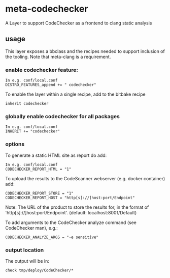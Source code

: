 
# meta-codechecker

A Layer to support CodeChecker as a frontend to clang static analysis

## usage

This layer exposes a bbclass and the recipes needed to support inclusion of the tooling.
Note that meta-clang is a requirement.

### enable codechecker feature:

    In e.g. conf/local.conf
    DISTRO_FEATURES_append += " codechecker"

To enable the layer within a single recipe, add to the bitbake recipe

    inherit codechecker

### globally enable codechecker for all packages

    In e.g. conf/local.conf
    INHERIT += "codechecker"

### options

To generate a static HTML site as report do add:

    In e.g. conf/local.conf
    CODECHECKER_REPORT_HTML = "1"

To upload the results to the CodeScanner webserver (e.g. docker container) add:

    CODECHECKER_REPORT_STORE = "1" 
    CODECHECKER_REPORT_HOST = "http[s]://]host:port/Endpoint" 

Note:  The URL of the product to store the results for, in the format of
'http[s]://]host:port/Endpoint'. (default: localhost:8001/Default)

To add arguments to the CodeChecker analyze command (see CodeChecker man), e.g.:

    CODECHECKER_ANALYZE_ARGS = "-e sensitive"

### output location

The output will be in:

    check tmp/deploy/CodeChecker/*

